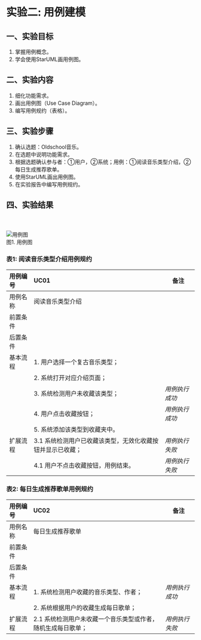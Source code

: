 # 实验二: 用例建模

## 一、实验目标

1. 掌握用例概念。
2. 学会使用StarUML画用例图。

## 二、实验内容

1. 细化功能需求。
2. 画出用例图（Use Case Diagram）。
3. 编写用例规约（表格）。

## 三、实验步骤

1. 确认选题：Oldschool音乐。
2. 在选题中说明功能需求。
3. 根据选题确认参与者：①用户，②系统；用例：①阅读音乐类型介绍，②每日生成推荐歌单。
4. 使用StarUML画出用例图。
5. 在实验报告中编写用例规约。

## 四、实验结果

#### &nbsp;
![用例图](./1714080902121/lab2-UC01.jpg)  
图1. 用例图

### 表1: 阅读音乐类型介绍用例规约
| 用例编号 | UC01 | 备注 |
| :------ | :--- | ---- |
| 用例名称 | 阅读音乐类型介绍  |      　|
| 前置条件 |                 |        |
| 后置条件 |                 |        |
| 基本流程 | 1. 用户选择一个复古音乐类型； |               |
|  &nbsp; | 2. 系统打开对应介绍页面；     |               |
|  &nbsp; | 3. 系统检测用户未收藏该类型； | *用例执行成功* | 
|  &nbsp; | 4. 用户点击收藏按钮；        | *用例执行成功* |   
|  &nbsp; | 5. 系统添加该类型到收藏夹中。 |               |
| 扩展流程 | 3.1 系统检测用户已收藏该类型，无效化收藏按钮并显示已收藏；  | *用例执行失败* |
|  &nbsp; | 4.1 用户不点击收藏按钮，用例结束。                        | *用例执行失败* |

### 表2: 每日生成推荐歌单用例规约
| 用例编号 | UC02 | 备注 |
| :------ | :--- | ---- |
| 用例名称 | 每日生成推荐歌单 |      　|
| 前置条件 |                 |      　|
| 后置条件 |                 |      　|
| 基本流程 | 1. 系统检测用户收藏的音乐类型、作者；| *用例执行成功* |
|  &nbsp; | 2. 系统根据用户的收藏生成每日歌单；  |               |
| 扩展流程 | 2.1 系统检测用户未收藏一个音乐类型或作者，随机生成每日歌单；| *用例执行失败* |
